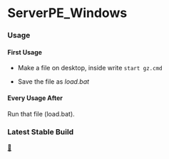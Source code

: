 # ServerPE_Windows
### Usage
#### First Usage
* Make a file on desktop, inside write  `start gz.cmd`

* Save the file as _load.bat_
#### Every Usage After
Run that file (load.bat).
### Latest Stable Build
[:radio_button:](github.com/thelucyclub/ServerPE_Windows/releases)

